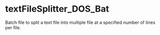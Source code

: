 textFileSplitter_DOS_Bat
========================

Batch file to split a text file into multiple file at a specified number of lines per file.

